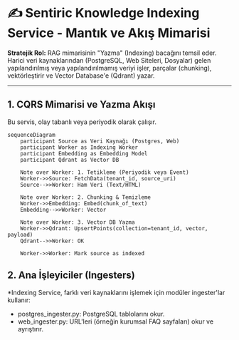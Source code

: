 # ✍️ Sentiric Knowledge Indexing Service - Mantık ve Akış Mimarisi

**Stratejik Rol:** RAG mimarisinin "Yazma" (Indexing) bacağını temsil eder. Harici veri kaynaklarından (PostgreSQL, Web Siteleri, Dosyalar) gelen yapılandırılmış veya yapılandırılmamış veriyi işler, parçalar (chunking), vektörleştirir ve Vector Database'e (Qdrant) yazar.

---

## 1. CQRS Mimarisi ve Yazma Akışı

Bu servis, olay tabanlı veya periyodik olarak çalışır.

```mermaid
sequenceDiagram
    participant Source as Veri Kaynağı (Postgres, Web)
    participant Worker as Indexing Worker
    participant Embedding as Embedding Model
    participant Qdrant as Vector DB
    
    Note over Worker: 1. Tetikleme (Periyodik veya Event)
    Worker->>Source: FetchData(tenant_id, source_uri)
    Source-->>Worker: Ham Veri (Text/HTML)
    
    Note over Worker: 2. Chunking & Temizleme
    Worker->>Embedding: Embed(chunk_of_text)
    Embedding-->>Worker: Vector
    
    Note over Worker: 3. Vector DB Yazma
    Worker->>Qdrant: UpsertPoints(collection=tenant_id, vector, payload)
    Qdrant-->>Worker: OK
    
    Worker->>Worker: Mark source as indexed
```

## 2. Ana İşleyiciler (Ingesters)
*Indexing Service, farklı veri kaynaklarını işlemek için modüler ingester'lar kullanır:
* postgres_ingester.py: PostgreSQL tablolarını okur.
* web_ingester.py: URL'leri (örneğin kurumsal FAQ sayfaları) okur ve ayrıştırır.